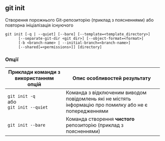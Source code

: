 ## git init

Створення порожнього Git-репозиторію (приклад з поясненнями) або повторна ініціалізація існуючого


```
git init [-q | --quiet] [--bare] [--template=<template_directory>]
	  [--separate-git-dir <git dir>] [--object-format=<format>]
	  [-b <branch-name> | --initial-branch=<branch-name>]
	  [--shared[=<permissions>]] [directory]
```

### Опції

| Приклади команди з використанням опцій | Опис особливостей результату |
| ----------- | ----------- |
| `git init -q`<br>або<br>`git init --quiet`  | Команда з відключеним виводом повідомлень які не містять інформацію про помилку або не є попередженнями |
| `git init --bare` | Команда створення **чистого** репозиторію (приклад з поясненнями) |
